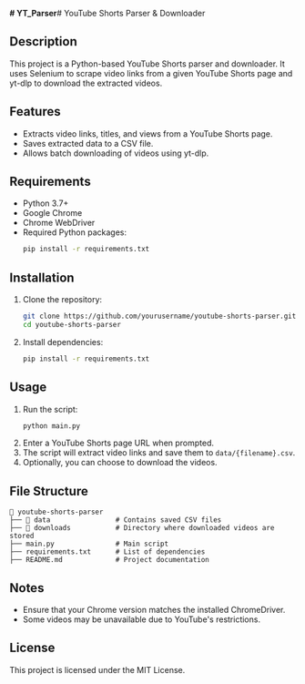 **# YT_Parser**# YouTube Shorts Parser & Downloader

## Description
This project is a Python-based YouTube Shorts parser and downloader. It uses Selenium to scrape video links from a given YouTube Shorts page and yt-dlp to download the extracted videos.

## Features
- Extracts video links, titles, and views from a YouTube Shorts page.
- Saves extracted data to a CSV file.
- Allows batch downloading of videos using yt-dlp.

## Requirements
- Python 3.7+
- Google Chrome
- Chrome WebDriver
- Required Python packages:
  ```bash
  pip install -r requirements.txt
  ```

## Installation
1. Clone the repository:
   ```bash
   git clone https://github.com/yourusername/youtube-shorts-parser.git
   cd youtube-shorts-parser
   ```
2. Install dependencies:
   ```bash
   pip install -r requirements.txt
   ```

## Usage
1. Run the script:
   ```bash
   python main.py
   ```
2. Enter a YouTube Shorts page URL when prompted.
3. The script will extract video links and save them to `data/{filename}.csv`.
4. Optionally, you can choose to download the videos.

## File Structure
```
📂 youtube-shorts-parser
├── 📂 data                # Contains saved CSV files
├── 📂 downloads           # Directory where downloaded videos are stored
├── main.py               # Main script
├── requirements.txt      # List of dependencies
├── README.md             # Project documentation
```

## Notes
- Ensure that your Chrome version matches the installed ChromeDriver.
- Some videos may be unavailable due to YouTube's restrictions.

## License
This project is licensed under the MIT License.

